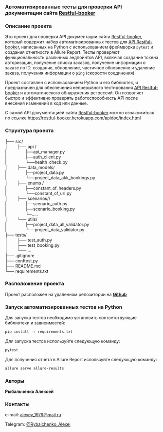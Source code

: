
### Автоматизированные тесты для проверки API документации сайта [Restful-booker](https://restful-booker.herokuapp.com)

### Описание проекта
Это проект для проверки API документации сайта [Restful-booker](https://restful-booker.herokuapp.com), который 
содержит набор автоматизированных тестов для [API Restful-booker](https://restful-booker.herokuapp.com/apidoc/index.html), написанных
на Python с использованием фреймворка `pytest` и создания отчетности в Allure Report. 
Тесты проверяют функциональность различных эндпойнтов API, включая создание токена авторизации, получение списка заказов, получение информации о заказе по ID, создание, обновление, частичное обновление и удаление заказа, получения информации о `ping` (скорости соединения) 

Проект составлен с использованием Python и его библиотек, и предназначен для обеспечения непрерывного тестирования [API Restful-booker](https://restful-booker.herokuapp.com/apidoc/index.html) и автоматического
обнаружения регрессий. Он позволяет быстро и эффективно проверять работоспособность API после внесения 
изменений в код или данные.

С самой API документацией сайта [Restful-booker](https://restful-booker.herokuapp.com) можно ознакомиться по ссылке 
https://restful-booker.herokuapp.com/apidoc/index.html

### Структура проекта

├── src/                
│&nbsp;&nbsp;&nbsp;&nbsp;&nbsp;&nbsp;&nbsp;&nbsp;├── api /\
|&nbsp;&nbsp;&nbsp;&nbsp;&nbsp;&nbsp;&nbsp;&nbsp;&nbsp;&nbsp;&nbsp;&nbsp;&nbsp;&nbsp;&nbsp;&nbsp;|──api_manager.py\
|&nbsp;&nbsp;&nbsp;&nbsp;&nbsp;&nbsp;&nbsp;&nbsp;&nbsp;&nbsp;&nbsp;&nbsp;&nbsp;&nbsp;&nbsp;&nbsp;|──auth_client.py\
|&nbsp;&nbsp;&nbsp;&nbsp;&nbsp;&nbsp;&nbsp;&nbsp;&nbsp;&nbsp;&nbsp;&nbsp;&nbsp;&nbsp;&nbsp;&nbsp;└──health_check.py\
│&nbsp;&nbsp;&nbsp;&nbsp;&nbsp;&nbsp;&nbsp;&nbsp;├── data_models/\
|&nbsp;&nbsp;&nbsp;&nbsp;&nbsp;&nbsp;&nbsp;&nbsp;&nbsp;&nbsp;&nbsp;&nbsp;&nbsp;&nbsp;&nbsp;&nbsp;|──project_data.py\
|&nbsp;&nbsp;&nbsp;&nbsp;&nbsp;&nbsp;&nbsp;&nbsp;&nbsp;&nbsp;&nbsp;&nbsp;&nbsp;&nbsp;&nbsp;&nbsp;└──project_data_akk_bookings.py\
│&nbsp;&nbsp;&nbsp;&nbsp;&nbsp;&nbsp;&nbsp;&nbsp;├── enums /\
|&nbsp;&nbsp;&nbsp;&nbsp;&nbsp;&nbsp;&nbsp;&nbsp;&nbsp;&nbsp;&nbsp;&nbsp;&nbsp;&nbsp;&nbsp;&nbsp;|──constant_of_headers.py\
|&nbsp;&nbsp;&nbsp;&nbsp;&nbsp;&nbsp;&nbsp;&nbsp;&nbsp;&nbsp;&nbsp;&nbsp;&nbsp;&nbsp;&nbsp;&nbsp;└──constant_of_url.py\
│&nbsp;&nbsp;&nbsp;&nbsp;&nbsp;&nbsp;&nbsp;&nbsp;├── scenarios/\  
|&nbsp;&nbsp;&nbsp;&nbsp;&nbsp;&nbsp;&nbsp;&nbsp;&nbsp;&nbsp;&nbsp;&nbsp;&nbsp;&nbsp;&nbsp;&nbsp;|──scenario_auth.py\
|&nbsp;&nbsp;&nbsp;&nbsp;&nbsp;&nbsp;&nbsp;&nbsp;&nbsp;&nbsp;&nbsp;&nbsp;&nbsp;&nbsp;&nbsp;&nbsp;|──scenario_booking.py\
|&nbsp;&nbsp;&nbsp;&nbsp;&nbsp;&nbsp;&nbsp;&nbsp;&nbsp;&nbsp;&nbsp;&nbsp;&nbsp;&nbsp;&nbsp;&nbsp;└─.....\
│&nbsp;&nbsp;&nbsp;&nbsp;&nbsp;&nbsp;&nbsp;&nbsp;└── utils/\
|&nbsp;&nbsp;&nbsp;&nbsp;&nbsp;&nbsp;&nbsp;&nbsp;&nbsp;&nbsp;&nbsp;&nbsp;&nbsp;&nbsp;&nbsp;&nbsp;|──project_data_all_validator.py\
|&nbsp;&nbsp;&nbsp;&nbsp;&nbsp;&nbsp;&nbsp;&nbsp;&nbsp;&nbsp;&nbsp;&nbsp;&nbsp;&nbsp;&nbsp;&nbsp;└──project_data_validator.py\
├── tests/                
│&nbsp;&nbsp;&nbsp;&nbsp;&nbsp;&nbsp;&nbsp;&nbsp;├── test_auth.py      
│&nbsp;&nbsp;&nbsp;&nbsp;&nbsp;&nbsp;&nbsp;&nbsp;├── test_booking.py   
│&nbsp;&nbsp;&nbsp;&nbsp;&nbsp;&nbsp;&nbsp;&nbsp;└── ...  
├── .gitignore \
├── conftest.py          \
├── README.md            \
└── requirements.txt      

### Расположение проекта
Проект расположен на удаленном репозитории на [**Github**](https://github.com/fisher111111111/Module_4_2)

### Запуск автоматизированных тестов на Python 

Для запуска тестов необходимо установить соответствующие библиотеки и зависимостей:

```bash
pip install -r requirements.txt
````

Для запуска тестов используйте следующую команду:
```bash
pytest
```
Для получения отчета в Allure Report используйте следующую команду:
```bash
allure serve allure-results
```

### Авторы
**Рыбальченко Алексей**
### Контакты
e-mail: [alexey_1979@mail.ru]()

Telegram: [@Rybalchenko_Alexei]()




